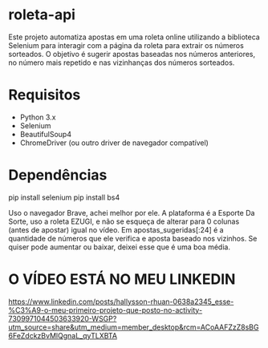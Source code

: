 # roleta-api
Este projeto automatiza apostas em uma roleta online utilizando a biblioteca Selenium para interagir com a página da roleta para extrair os números sorteados. O objetivo é sugerir apostas baseadas nos números anteriores, no número mais repetido e nas vizinhanças dos números sorteados.

# Requisitos
- Python 3.x
- Selenium
- BeautifulSoup4
- ChromeDriver (ou outro driver de navegador compatível)

# Dependências
pip install selenium
pip install bs4

Uso o navegador Brave, achei melhor por ele.
A plataforma é a Esporte Da Sorte, uso a roleta EZUGI, e não se esqueça de alterar para 0 colunas (antes de apostar) igual no vídeo.
Em apostas_sugeridas[:24] é a quantidade de números que ele verifica e aposta baseado nos vizinhos.
Se quiser pode aumentar ou baixar, deixei esse que é uma boa média.

# O VÍDEO ESTÁ NO MEU LINKEDIN
https://www.linkedin.com/posts/hallysson-rhuan-0638a2345_esse-%C3%A9-o-meu-primeiro-projeto-que-posto-no-activity-7309971044503633920-WSGP?utm_source=share&utm_medium=member_desktop&rcm=ACoAAFZzZ8sBG6FeZdckzBvMlQgnaL_qyTLXBTA
